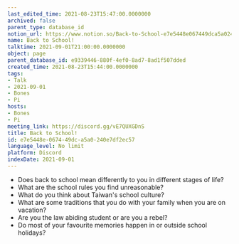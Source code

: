 ```yaml
---
last_edited_time: 2021-08-23T15:47:00.0000000
archived: false
parent_type: database_id
notion_url: https://www.notion.so/Back-to-School-e7e5448e067449dca5a0240e7df2ec57
name: Back to School!
talktime: 2021-09-01T21:00:00.0000000
object: page
parent_database_id: e9339446-880f-4ef0-8ad7-8ad1f507dded
created_time: 2021-08-23T15:44:00.0000000
tags:
- Talk
- 2021-09-01
- Bones
- Pi
hosts:
- Bones
- Pi
meeting_link: https://discord.gg/vE7QUXGDnS
title: Back to School!
id: e7e5448e-0674-49dc-a5a0-240e7df2ec57
language_level: No limit
platform: Discord
indexDate: 2021-09-01
---
```


   - Does back to school mean differently to you in different stages of life?
   - What are the school rules you find unreasonable?
   - What do you think about Taiwan's school culture?
   - What are some traditions that you do with your family when you are on vacation?
   - Are you the law abiding student or are you a rebel?
   - Do most of your favourite memories happen in or outside school holidays?








